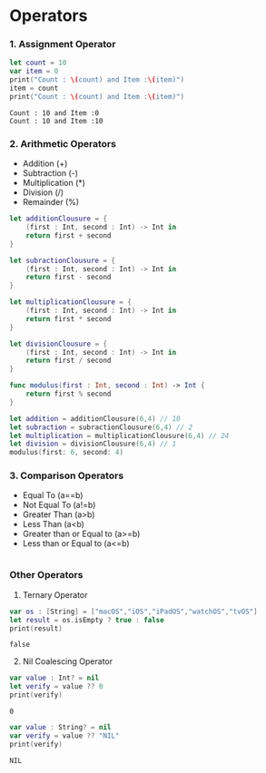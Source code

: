 # Operators

### 1. Assignment Operator
```swift
let count = 10
var item = 0
print("Count : \(count) and Item :\(item)")
item = count
print("Count : \(count) and Item :\(item)")
```
```
Count : 10 and Item :0
Count : 10 and Item :10
```

### 2. Arithmetic Operators
- Addition (+)
- Subtraction (-)
- Multiplication (*)
- Division (/)
- Remainder (%)
```swift
let additionClousure = {
    (first : Int, second : Int) -> Int in
    return first + second
}

let subractionClousure = {
    (first : Int, second : Int) -> Int in
    return first - second
}

let multiplicationClousure = {
    (first : Int, second : Int) -> Int in
    return first * second
}

let divisionClousure = {
    (first : Int, second : Int) -> Int in
    return first / second
}

func modulus(first : Int, second : Int) -> Int {
    return first % second
}
```
```swift
let addition = additionClousure(6,4) // 10
let subraction = subractionClousure(6,4) // 2
let multiplication = multiplicationClousure(6,4) // 24
let division = divisionClousure(6,4) // 1
modulus(first: 6, second: 4)
```

### 3. Comparison Operators
- Equal To (a==b)
- Not Equal To (a!=b)
- Greater Than (a>b)
- Less Than (a<b)
- Greater than or Equal to (a>=b)
- Less than or Equal to (a<=b)

```swift

```

### Other Operators
1. Ternary Operator
```swift
var os : [String] = ["macOS","iOS","iPadOS","watchOS","tvOS"]
let result = os.isEmpty ? true : false
print(result)
```
```
false
```

2. Nil Coalescing Operator
```swift
var value : Int? = nil
let verify = value ?? 0
print(verify)
```
```
0
```
```swift
var value : String? = nil
var verify = value ?? "NIL"
print(verify)

```
```
NIL
```
